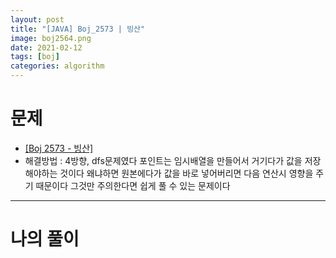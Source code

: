 ```yaml
---
layout: post
title: "[JAVA] Boj_2573 | 빙산"
image: boj2564.png
date: 2021-02-12
tags: [boj]
categories: algorithm
---
```


# 문제
- <a href="https://www.acmicpc.net/problem/2573" target="_black" >[Boj 2573 - 빙산]</a>
- 해결방법 : 4방향, dfs문제였다 포인트는 임시배열을 만들어서 거기다가 값을 저장해야하는 것이다 왜냐하면 원본에다가 값을 바로 넣어버리면 다음 연산시 영향을 주기 때문이다 그것만 주의한다면 쉽게 풀 수 있는 문제이다 

- - -

# 나의 풀이

<script src="https://gist.github.com/Jisu-Shin/0a861e23831c98f83eaabbea9cb19eed.js"></script>